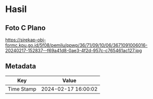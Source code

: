 # Hasil

## Foto C Plano

https://sirekap-obj-formc.kpu.go.id/5f08/pemilu/ppwp/36/71/09/10/06/3671091006016-20240217-152837--f69a41d8-0ae3-4f2d-957c-c765461ac127.jpg


## Metadata

| Key        | Value               |
| ---------- | ------------------- |
| Time Stamp | 2024-02-17 16:00:02 |



